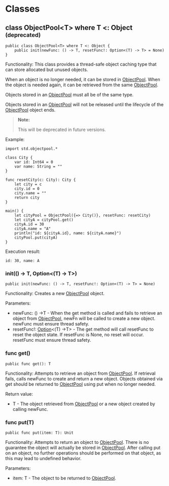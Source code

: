 # Classes

## class ObjectPool\<T> where T <: Object <sup>(deprecated)</sup>

```cangjie
public class ObjectPool<T> where T <: Object {
    public init(newFunc: () -> T, resetFunc!: Option<(T) -> T> = None)
}
```

Functionality: This class provides a thread-safe object caching type that can store allocated but unused objects.

When an object is no longer needed, it can be stored in [ObjectPool](objectpool_package_classes.md#class-objectpoolt-where-t--object-deprecated). When the object is needed again, it can be retrieved from the same [ObjectPool](objectpool_package_classes.md#class-objectpoolt-where-t--object-deprecated).

Objects stored in an [ObjectPool](objectpool_package_classes.md#class-objectpoolt-where-t--object-deprecated) must all be of the same type.

Objects stored in an [ObjectPool](objectpool_package_classes.md#class-objectpoolt-where-t--object-deprecated) will not be released until the lifecycle of the [ObjectPool](objectpool_package_classes.md#class-objectpoolt-where-t--object-deprecated) object ends.

> **Note:**
>
> This will be deprecated in future versions.

Example:

<!-- verify -->
```cangjie
import std.objectpool.*

class City {
    var id: Int64 = 0
    var name: String = ""
}

func resetCity(c: City): City {
    let city = c
    city.id = 0
    city.name = ""
    return city
}

main() {
    let cityPool = ObjectPool({=> City()}, resetFunc: resetCity)
    let cityA = cityPool.get()
    cityA.id = 30
    cityA.name = "A"
    println("id: ${cityA.id}, name: ${cityA.name}")
    cityPool.put(cityA)
}
```

Execution result:

```text
id: 30, name: A
```

### init(() -> T, Option\<(T) -> T>)

```cangjie
public init(newFunc: () -> T, resetFunc!: Option<(T) -> T> = None)
```

Functionality: Creates a new [ObjectPool](objectpool_package_classes.md#class-objectpoolt-where-t--object-deprecated) object.

Parameters:

- newFunc: () ->T - When the get method is called and fails to retrieve an object from [ObjectPool](objectpool_package_classes.md#class-objectpoolt-where-t--object-deprecated), newFn will be called to create a new object. newFunc must ensure thread safety.
- resetFunc!: [Option](../../core/core_package_api/core_package_enums.md#enum-optiont)\<(T) ->T> - The get method will call resetFunc to reset the object state. If resetFunc is None, no reset will occur. resetFunc must ensure thread safety.

### func get()

```cangjie
public func get(): T
```

Functionality: Attempts to retrieve an object from [ObjectPool](objectpool_package_classes.md#class-objectpoolt-where-t--object-deprecated). If retrieval fails, calls newFunc to create and return a new object. Objects obtained via get should be returned to [ObjectPool](objectpool_package_classes.md#class-objectpoolt-where-t--object-deprecated) using put when no longer needed.

Return value:

- T - The object retrieved from [ObjectPool](objectpool_package_classes.md#class-objectpoolt-where-t--object-deprecated) or a new object created by calling newFunc.

### func put(T)

```cangjie
public func put(item: T): Unit
```

Functionality: Attempts to return an object to [ObjectPool](objectpool_package_classes.md#class-objectpoolt-where-t--object-deprecated). There is no guarantee the object will actually be stored in [ObjectPool](objectpool_package_classes.md#class-objectpoolt-where-t--object-deprecated). After calling put on an object, no further operations should be performed on that object, as this may lead to undefined behavior.

Parameters:

- item: T - The object to be returned to [ObjectPool](objectpool_package_classes.md#class-objectpoolt-where-t--object-deprecated).